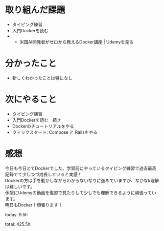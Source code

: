 #  取り組んだ課題
- タイピング練習
- 入門Dockerを読む
- - 米国AI開発者がゼロから教えるDocker講座 | Udemyを見る

# 分かったこと
- 新しくわかったことは特になし
  
# 次にやること
- タイピング練習
- 入門Dockerを読む　続き
- Dockerのチュートリアルをやる
- クィックスタート: Compose と Railsをやる

# 感想
今日も今日とてDockerでした。学習前にやっているタイピング練習で過去最高記録でて少しつづ成長していると実感！  
Dockerの方は手を動かしながらわからないなりに進めていますが、なかなk理解は難しいです。  
休憩にUdemyの動画を復習で見たりして少しでも理解できるように頑張っています。  
明日もDocker！頑張ります！

today: 9.5h

total: 425.5h

